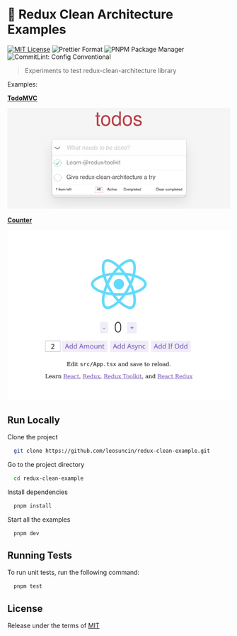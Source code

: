 # 🔬 Redux Clean Architecture Examples

[![MIT License](https://img.shields.io/badge/License-MIT-green.svg)](./LICENSE)
![Prettier Format](https://img.shields.io/badge/Prettier-Format-informational.svg)
![PNPM Package Manager](https://img.shields.io/badge/PNPM-Package%20Manager-informational.svg)
![CommitLint: Config Conventional](https://img.shields.io/badge/Commitlint-Config%20Conventional-informational.svg)

> Experiments to test redux-clean-architecture library

Examples:

[**TodoMVC**](examples/todomvc)

![screenshot of TodoMVC example](./examples/todomvc/screenshot.png)

[**Counter**](examples/counter)

![screenshot of counter example](./examples/counter/screenshot.png)

## Run Locally

Clone the project

```bash
  git clone https://github.com/leosuncin/redux-clean-example.git
```

Go to the project directory

```bash
  cd redux-clean-example
```

Install dependencies

```bash
  pnpm install
```

Start all the examples

```bash
  pnpm dev
```

## Running Tests

To run unit tests, run the following command:

```bash
  pnpm test
```

## License

Release under the terms of [MIT](./LICENSE)
